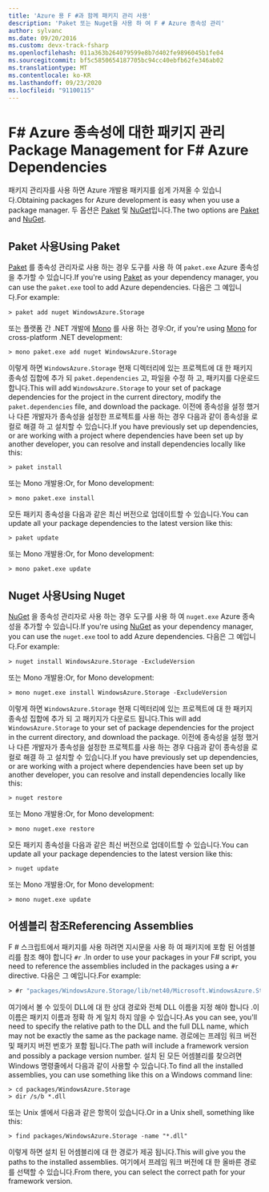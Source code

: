```yaml
---
title: 'Azure 용 F #과 함께 패키지 관리 사용'
description: 'Paket 또는 Nuget을 사용 하 여 F # Azure 종속성 관리'
author: sylvanc
ms.date: 09/20/2016
ms.custom: devx-track-fsharp
ms.openlocfilehash: 011a363b264079599e8b7d402fe9896045b1fe04
ms.sourcegitcommit: bf5c5850654187705bc94cc40ebfb62fe346ab02
ms.translationtype: MT
ms.contentlocale: ko-KR
ms.lasthandoff: 09/23/2020
ms.locfileid: "91100115"
---
```

# <a name="package-management-for-f-azure-dependencies"></a><span data-ttu-id="d3208-103">F# Azure 종속성에 대한 패키지 관리</span><span class="sxs-lookup"><span data-stu-id="d3208-103">Package Management for F# Azure Dependencies</span></span>

<span data-ttu-id="d3208-104">패키지 관리자를 사용 하면 Azure 개발용 패키지를 쉽게 가져올 수 있습니다.</span><span class="sxs-lookup"><span data-stu-id="d3208-104">Obtaining packages for Azure development is easy when you use a package manager.</span></span> <span data-ttu-id="d3208-105">두 옵션은 [Paket](https://fsprojects.github.io/Paket/) 및 [NuGet](https://www.nuget.org/)입니다.</span><span class="sxs-lookup"><span data-stu-id="d3208-105">The two options are [Paket](https://fsprojects.github.io/Paket/) and [NuGet](https://www.nuget.org/).</span></span>

## <a name="using-paket"></a><span data-ttu-id="d3208-106">Paket 사용</span><span class="sxs-lookup"><span data-stu-id="d3208-106">Using Paket</span></span>

<span data-ttu-id="d3208-107">[Paket](https://fsprojects.github.io/Paket/) 를 종속성 관리자로 사용 하는 경우 도구를 사용 하 여 `paket.exe` Azure 종속성을 추가할 수 있습니다.</span><span class="sxs-lookup"><span data-stu-id="d3208-107">If you're using [Paket](https://fsprojects.github.io/Paket/) as your dependency manager, you can use the `paket.exe` tool to add Azure dependencies.</span></span> <span data-ttu-id="d3208-108">다음은 그 예입니다.</span><span class="sxs-lookup"><span data-stu-id="d3208-108">For example:</span></span>

```console
> paket add nuget WindowsAzure.Storage
```

<span data-ttu-id="d3208-109">또는 플랫폼 간 .NET 개발에 [Mono](https://www.mono-project.com/) 를 사용 하는 경우:</span><span class="sxs-lookup"><span data-stu-id="d3208-109">Or, if you're using [Mono](https://www.mono-project.com/) for cross-platform .NET development:</span></span>

```console
> mono paket.exe add nuget WindowsAzure.Storage
```

<span data-ttu-id="d3208-110">이렇게 하면 `WindowsAzure.Storage` 현재 디렉터리에 있는 프로젝트에 대 한 패키지 종속성 집합에 추가 되 `paket.dependencies` 고, 파일을 수정 하 고, 패키지를 다운로드 합니다.</span><span class="sxs-lookup"><span data-stu-id="d3208-110">This will add `WindowsAzure.Storage` to your set of package dependencies for the project in the current directory, modify the `paket.dependencies` file, and download the package.</span></span> <span data-ttu-id="d3208-111">이전에 종속성을 설정 했거나 다른 개발자가 종속성을 설정한 프로젝트를 사용 하는 경우 다음과 같이 종속성을 로컬로 해결 하 고 설치할 수 있습니다.</span><span class="sxs-lookup"><span data-stu-id="d3208-111">If you have previously set up dependencies, or are working with a project where dependencies have been set up by another developer, you can resolve and install dependencies locally like this:</span></span>

```console
> paket install
```

<span data-ttu-id="d3208-112">또는 Mono 개발용:</span><span class="sxs-lookup"><span data-stu-id="d3208-112">Or, for Mono development:</span></span>

```console
> mono paket.exe install
```

<span data-ttu-id="d3208-113">모든 패키지 종속성을 다음과 같은 최신 버전으로 업데이트할 수 있습니다.</span><span class="sxs-lookup"><span data-stu-id="d3208-113">You can update all your package dependencies to the latest version like this:</span></span>

```console
> paket update
```

<span data-ttu-id="d3208-114">또는 Mono 개발용:</span><span class="sxs-lookup"><span data-stu-id="d3208-114">Or, for Mono development:</span></span>

```console
> mono paket.exe update
```

## <a name="using-nuget"></a><span data-ttu-id="d3208-115">Nuget 사용</span><span class="sxs-lookup"><span data-stu-id="d3208-115">Using Nuget</span></span>

<span data-ttu-id="d3208-116">[NuGet](https://www.nuget.org/) 을 종속성 관리자로 사용 하는 경우 도구를 사용 하 여 `nuget.exe` Azure 종속성을 추가할 수 있습니다.</span><span class="sxs-lookup"><span data-stu-id="d3208-116">If you're using [NuGet](https://www.nuget.org/) as your dependency manager, you can use the `nuget.exe` tool to add Azure dependencies.</span></span> <span data-ttu-id="d3208-117">다음은 그 예입니다.</span><span class="sxs-lookup"><span data-stu-id="d3208-117">For example:</span></span>

```console
> nuget install WindowsAzure.Storage -ExcludeVersion
```

<span data-ttu-id="d3208-118">또는 Mono 개발용:</span><span class="sxs-lookup"><span data-stu-id="d3208-118">Or, for Mono development:</span></span>

```console
> mono nuget.exe install WindowsAzure.Storage -ExcludeVersion
```

<span data-ttu-id="d3208-119">이렇게 하면 `WindowsAzure.Storage` 현재 디렉터리에 있는 프로젝트에 대 한 패키지 종속성 집합에 추가 되 고 패키지가 다운로드 됩니다.</span><span class="sxs-lookup"><span data-stu-id="d3208-119">This will add `WindowsAzure.Storage` to your set of package dependencies for the project in the current directory, and download the package.</span></span> <span data-ttu-id="d3208-120">이전에 종속성을 설정 했거나 다른 개발자가 종속성을 설정한 프로젝트를 사용 하는 경우 다음과 같이 종속성을 로컬로 해결 하 고 설치할 수 있습니다.</span><span class="sxs-lookup"><span data-stu-id="d3208-120">If you have previously set up dependencies, or are working with a project where dependencies have been set up by another developer, you can resolve and install dependencies locally like this:</span></span>

```console
> nuget restore
```

<span data-ttu-id="d3208-121">또는 Mono 개발용:</span><span class="sxs-lookup"><span data-stu-id="d3208-121">Or, for Mono development:</span></span>

```console
> mono nuget.exe restore
```

<span data-ttu-id="d3208-122">모든 패키지 종속성을 다음과 같은 최신 버전으로 업데이트할 수 있습니다.</span><span class="sxs-lookup"><span data-stu-id="d3208-122">You can update all your package dependencies to the latest version like this:</span></span>

```console
> nuget update
```

<span data-ttu-id="d3208-123">또는 Mono 개발용:</span><span class="sxs-lookup"><span data-stu-id="d3208-123">Or, for Mono development:</span></span>

```console
> mono nuget.exe update
```

## <a name="referencing-assemblies"></a><span data-ttu-id="d3208-124">어셈블리 참조</span><span class="sxs-lookup"><span data-stu-id="d3208-124">Referencing Assemblies</span></span>

<span data-ttu-id="d3208-125">F # 스크립트에서 패키지를 사용 하려면 지시문을 사용 하 여 패키지에 포함 된 어셈블리를 참조 해야 합니다 `#r` .</span><span class="sxs-lookup"><span data-stu-id="d3208-125">In order to use your packages in your F# script, you need to reference the assemblies included in the packages using a `#r` directive.</span></span> <span data-ttu-id="d3208-126">다음은 그 예입니다.</span><span class="sxs-lookup"><span data-stu-id="d3208-126">For example:</span></span>

```fsharp
> #r "packages/WindowsAzure.Storage/lib/net40/Microsoft.WindowsAzure.Storage.dll"
```

<span data-ttu-id="d3208-127">여기에서 볼 수 있듯이 DLL에 대 한 상대 경로와 전체 DLL 이름을 지정 해야 합니다 .이 이름은 패키지 이름과 정확 하 게 일치 하지 않을 수 있습니다.</span><span class="sxs-lookup"><span data-stu-id="d3208-127">As you can see, you'll need to specify the relative path to the DLL and the full DLL name, which may not be exactly the same as the package name.</span></span> <span data-ttu-id="d3208-128">경로에는 프레임 워크 버전 및 패키지 버전 번호가 포함 됩니다.</span><span class="sxs-lookup"><span data-stu-id="d3208-128">The path will include a framework version and possibly a package version number.</span></span> <span data-ttu-id="d3208-129">설치 된 모든 어셈블리를 찾으려면 Windows 명령줄에서 다음과 같이 사용할 수 있습니다.</span><span class="sxs-lookup"><span data-stu-id="d3208-129">To find all the installed assemblies, you can use something like this on a Windows command line:</span></span>

```console
> cd packages/WindowsAzure.Storage
> dir /s/b *.dll
```

<span data-ttu-id="d3208-130">또는 Unix 셸에서 다음과 같은 항목이 있습니다.</span><span class="sxs-lookup"><span data-stu-id="d3208-130">Or in a Unix shell, something like this:</span></span>

```console
> find packages/WindowsAzure.Storage -name "*.dll"
```

<span data-ttu-id="d3208-131">이렇게 하면 설치 된 어셈블리에 대 한 경로가 제공 됩니다.</span><span class="sxs-lookup"><span data-stu-id="d3208-131">This will give you the paths to the installed assemblies.</span></span> <span data-ttu-id="d3208-132">여기에서 프레임 워크 버전에 대 한 올바른 경로를 선택할 수 있습니다.</span><span class="sxs-lookup"><span data-stu-id="d3208-132">From there, you can select the correct path for your framework version.</span></span>
